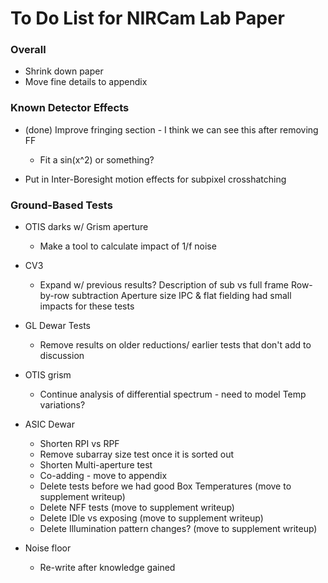 # To Do List for NIRCam Lab Paper

### Overall

 - Shrink down paper
 - Move fine details to appendix
 
### Known Detector Effects

- (done) Improve fringing section - I think we can see this after removing FF
   * Fit a sin(x^2) or something?
   
- Put in Inter-Boresight motion effects for subpixel crosshatching

### Ground-Based Tests

- OTIS darks w/ Grism aperture
   - Make a tool to calculate impact of 1/f noise

- CV3 
   - Expand w/ previous results?
       Description of sub vs full frame
       Row-by-row subtraction
       Aperture size
       IPC & flat fielding had small impacts for these tests

- GL Dewar Tests
   - Remove results on older reductions/ earlier tests that don't add to discussion

- OTIS grism
   - Continue analysis of differential spectrum - need to model Temp variations?
   
   
- ASIC Dewar
   - Shorten RPI vs RPF
   - Remove subarray size test once it is sorted out
   - Shorten Multi-aperture test
   - Co-adding - move to appendix
   - Delete tests before we had good Box Temperatures (move to supplement writeup)
   - Delete NFF tests (move to supplement writeup)
   - Delete IDle vs exposing (move to supplement writeup)
   - Delete Illumination pattern changes? (move to supplement writeup)

- Noise floor
   - Re-write after knowledge gained
   